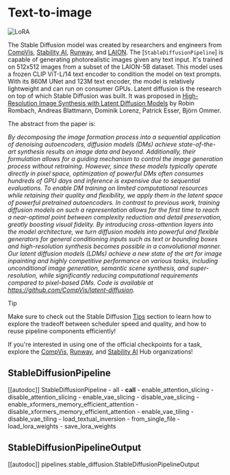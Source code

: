 <!--Copyright 2025 The HuggingFace Team. All rights reserved.

Licensed under the Apache License, Version 2.0 (the "License"); you may not use this file except in compliance with
the License. You may obtain a copy of the License at

http://www.apache.org/licenses/LICENSE-2.0

Unless required by applicable law or agreed to in writing, software distributed under the License is distributed on
an "AS IS" BASIS, WITHOUT WARRANTIES OR CONDITIONS OF ANY KIND, either express or implied. See the License for the
specific language governing permissions and limitations under the License.
-->

# Text-to-image

<div class="flex flex-wrap space-x-1">
  <img alt="LoRA" src="https://img.shields.io/badge/LoRA-d8b4fe?style=flat"/>
</div>

The Stable Diffusion model was created by researchers and engineers from [CompVis](https://github.com/CompVis), [Stability AI](https://stability.ai/), [Runway](https://github.com/runwayml), and [LAION](https://laion.ai/). The [`StableDiffusionPipeline`] is capable of generating photorealistic images given any text input. It's trained on 512x512 images from a subset of the LAION-5B dataset. This model uses a frozen CLIP ViT-L/14 text encoder to condition the model on text prompts. With its 860M UNet and 123M text encoder, the model is relatively lightweight and can run on consumer GPUs. Latent diffusion is the research on top of which Stable Diffusion was built. It was proposed in [High-Resolution Image Synthesis with Latent Diffusion Models](https://huggingface.co/papers/2112.10752) by Robin Rombach, Andreas Blattmann, Dominik Lorenz, Patrick Esser, Björn Ommer.

The abstract from the paper is:

*By decomposing the image formation process into a sequential application of denoising autoencoders, diffusion models (DMs) achieve state-of-the-art synthesis results on image data and beyond. Additionally, their formulation allows for a guiding mechanism to control the image generation process without retraining. However, since these models typically operate directly in pixel space, optimization of powerful DMs often consumes hundreds of GPU days and inference is expensive due to sequential evaluations. To enable DM training on limited computational resources while retaining their quality and flexibility, we apply them in the latent space of powerful pretrained autoencoders. In contrast to previous work, training diffusion models on such a representation allows for the first time to reach a near-optimal point between complexity reduction and detail preservation, greatly boosting visual fidelity. By introducing cross-attention layers into the model architecture, we turn diffusion models into powerful and flexible generators for general conditioning inputs such as text or bounding boxes and high-resolution synthesis becomes possible in a convolutional manner. Our latent diffusion models (LDMs) achieve a new state of the art for image inpainting and highly competitive performance on various tasks, including unconditional image generation, semantic scene synthesis, and super-resolution, while significantly reducing computational requirements compared to pixel-based DMs. Code is available at https://github.com/CompVis/latent-diffusion.*

> [!TIP]
> Make sure to check out the Stable Diffusion [Tips](overview#tips) section to learn how to explore the tradeoff between scheduler speed and quality, and how to reuse pipeline components efficiently!
>
> If you're interested in using one of the official checkpoints for a task, explore the [CompVis](https://huggingface.co/CompVis), [Runway](https://huggingface.co/runwayml), and [Stability AI](https://huggingface.co/stabilityai) Hub organizations!

## StableDiffusionPipeline

[[autodoc]] StableDiffusionPipeline
	- all
	- __call__
	- enable_attention_slicing
	- disable_attention_slicing
	- enable_vae_slicing
	- disable_vae_slicing
	- enable_xformers_memory_efficient_attention
	- disable_xformers_memory_efficient_attention
	- enable_vae_tiling
	- disable_vae_tiling
	- load_textual_inversion
	- from_single_file
	- load_lora_weights
	- save_lora_weights

## StableDiffusionPipelineOutput

[[autodoc]] pipelines.stable_diffusion.StableDiffusionPipelineOutput
